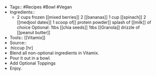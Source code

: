 - Tags:: #Recipes #Bowl #Vegan
- Ingredients:: 
    - 2 cups frozen [[mixed berries]]
2 [[bananas]]
1 cup [[spinach]]
2 [[medjool dates]]
1 scoop of[[ protein powder]]
splash of [[milk]] of choice
Optional:
1tbs [[chia seeds]]
1tbs [[Granola]]
drizzle of [[peanut butter]]
- Tools:: [[Vitamix]]
- Source:: 
- :hiccup [hr]
- Blend all non-optional ingredients in Vitamix.
- Pour it out in a bowl.
- Add Optional Toppings
- Enjoy.
